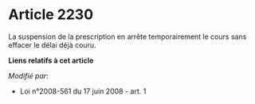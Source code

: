 # Article 2230

La suspension de la prescription en arrête temporairement le cours sans effacer le délai déjà couru.

**Liens relatifs à cet article**

_Modifié par_:

  - Loi n°2008-561 du 17 juin 2008 - art. 1
